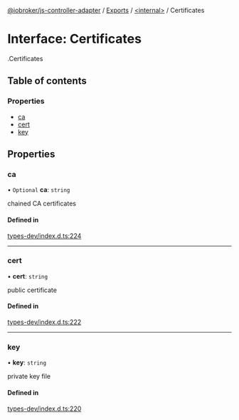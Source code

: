 [@iobroker/js-controller-adapter](../README.md) / [Exports](../modules.md) / [<internal\>](../modules/internal_.md) / Certificates

# Interface: Certificates

[<internal>](../modules/internal_.md).Certificates

## Table of contents

### Properties

- [ca](internal_.Certificates.md#ca)
- [cert](internal_.Certificates.md#cert)
- [key](internal_.Certificates.md#key)

## Properties

### ca

• `Optional` **ca**: `string`

chained CA certificates

#### Defined in

[types-dev/index.d.ts:224](https://github.com/ioBroker/ioBroker.js-controller/blob/9ced50d9/packages/types-dev/index.d.ts#L224)

___

### cert

• **cert**: `string`

public certificate

#### Defined in

[types-dev/index.d.ts:222](https://github.com/ioBroker/ioBroker.js-controller/blob/9ced50d9/packages/types-dev/index.d.ts#L222)

___

### key

• **key**: `string`

private key file

#### Defined in

[types-dev/index.d.ts:220](https://github.com/ioBroker/ioBroker.js-controller/blob/9ced50d9/packages/types-dev/index.d.ts#L220)

